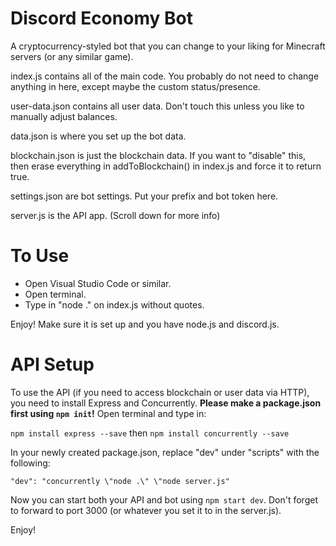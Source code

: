 # Discord Economy Bot
A cryptocurrency-styled bot that you can change to your liking for Minecraft servers (or any similar game).

index.js contains all of the main code. You probably do not need to change anything in here, except maybe the custom status/presence.

user-data.json contains all user data. Don't touch this unless you like to manually adjust balances.

data.json is where you set up the bot data.

blockchain.json is just the blockchain data. If you want to "disable" this, then erase everything in addToBlockchain() in index.js and force it to return true.

settings.json are bot settings. Put your prefix and bot token here.

server.js is the API app. (Scroll down for more info)

# To Use

* Open Visual Studio Code or similar.
* Open terminal.
* Type in "node ." on index.js without quotes.

Enjoy! Make sure it is set up and you have node.js and discord.js.

# API Setup

To use the API (if you need to access blockchain or user data via HTTP), you need to install Express and Concurrently. **Please make a package.json first using `npm init`!**
Open terminal and type in:

`npm install express --save`
then
`npm install concurrently --save`

In your newly created package.json, replace "dev" under "scripts" with the following:

`"dev": "concurrently \"node .\" \"node server.js" `

Now you can start both your API and bot using `npm start dev`.
Don't forget to forward to port 3000 (or whatever you set it to in the server.js).

Enjoy!
